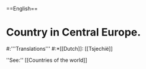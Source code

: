 ==English==

# Country in Central Europe.
#:'''Translations'''
#:*[[Dutch]]: [[Tsjechië]]

''See:'' [[Countries of the world]]